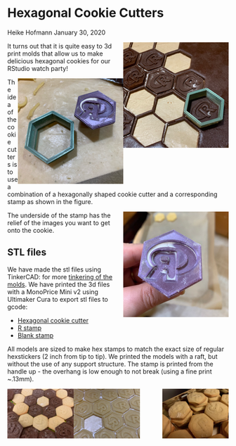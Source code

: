 Hexagonal Cookie Cutters
================
Heike Hofmann
January 30, 2020

<img src="images/IMG_1839.png" align="right" width = "240"/>

It turns out that it is quite easy to 3d print molds that allow us to
make delicious hexagonal cookies for our RStudio watch
party\!

<img alt="cutter and stamp" src="images/IMG_1830.png" align="right" width = "240"/>

The idea of the cookie cutters is to use a combination of a hexagonally
shaped cookie cutter and a corresponding stamp as shown in the
figure.

<img alt="R stamp" src="images/IMG_1829.png" align="right" width = "240"/>

The underside of the stamp has the relief of the images you want to get
onto the cookie.

## STL files

We have made the stl files using TinkerCAD: for more
<a href="https://www.tinkercad.com/things/5W9p4xjzrwI-hexagonal-cookie-cutters">tinkering
of the molds</a>. We have printed the 3d files with a MonoPrice Mini v2
using Ultimaker Cura to export stl files to gcode:

  - <a href="STL files/HexagonCookieCutter.stl">Hexagonal cookie
    cutter</a>
  - <a href="STL files/RStampDeep.stl">R stamp</a>
  - <a href="STL files/HexStampBlank.stl">Blank stamp</a>

All models are sized to make hex stamps to match the exact size of
regular hexstickers (2 inch from tip to tip). We printed the models with
a raft, but without the use of any support structure. The stamp is
printed from the handle up - the overhang is low enough to not break
(using a fine print
\~.13mm).

<img alt="cookies" src="images/IMG_1842.png" align="left" width = "30%"/>
<img alt="cookies" src="images/IMG_1831.png" align="middle" width = "30%"/>
<img alt="cookies" src="images/IMG_1832.png" align="right" width = "30%"/>
